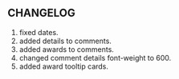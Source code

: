 ## CHANGELOG

1. fixed dates.
2. added details to comments.
3. added awards to comments.
4. changed comment details font-weight to 600.
5. added award tooltip cards.
